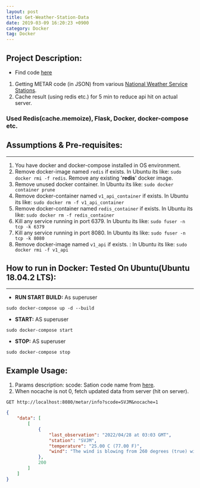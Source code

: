 ```yaml
---
layout: post
title: Get-Weather-Station-Data
date: 2019-03-09 16:20:23 +0900
category: Docker
tag: Docker
---
```


## Project Description:   

* Find code [here](https://github.com/ShihabYasin/Weather-Station-Data)

1. Getting METAR code (in JSON) from various [National Weather Service Stations](http://tgftp.nws.noaa.gov/data/observations/metar/stations/).
2. Cache result (using redis etc.) for 5 min to reduce api hit on actual server.

### Used Redis(cache.memoize), Flask, Docker, docker-compose etc.   

## Assumptions & Pre-requisites:

------------------------------------------------------------------------
1. You have docker and docker-compose installed in OS environment.
2. Remove docker-image named ```redis``` if exists. In Ubuntu its like: ```sudo docker rmi -f redis```. Remove any existing '**redis**' docker image.
3. Remove unused docker container. In Ubuntu its like: ```sudo docker container prune```
4. Remove docker-container named ```v1_api_container``` if exists. In Ubuntu its like: ```sudo docker rm -f v1_api_container```
5. Remove docker-container named ```redis_container``` if exists. In Ubuntu its like: ```sudo docker rm -f redis_container```
6. Kill any service running in port 6379. In Ubuntu its like: ```sudo fuser -n tcp -k 6379```
7. Kill any service running in port 8080. In Ubuntu its like: ```sudo fuser -n tcp -k 8080```
8. Remove docker-image named ```v1_api``` if exists. :  In Ubuntu its like: ```sudo docker rmi -f v1_api```

## How to run in Docker: Tested On Ubuntu(Ubuntu 18.04.2 LTS):

------------------------------------------------------------------------
* **RUN START BUILD:** As superuser
```commandline
sudo docker-compose up -d --build
```

* **START:** AS superuser
```commandline
sudo docker-compose start
```

* **STOP:** AS superuser
```commandline
sudo docker-compose stop
```

## Example Usage:

1. Params description: 
scode: Sation code name from [here](http://tgftp.nws.noaa.gov/data/observations/metar/stations/).
2. When nocache is not 0, fetch updated data from server (hit on server).


```
GET http://localhost:8080/metar/info?scode=SVJM&nocache=1
```
```json
{
    "data": [
        [
            {
                "last_observation": "2022/04/28 at 03:03 GMT",
                "station": "SVJM",
                "temperature": "25.00 C (77.00 F)",
                "wind": "The wind is blowing from 260 degrees (true) with 4 knot."
            },
            200
        ]
    ]
}
```
